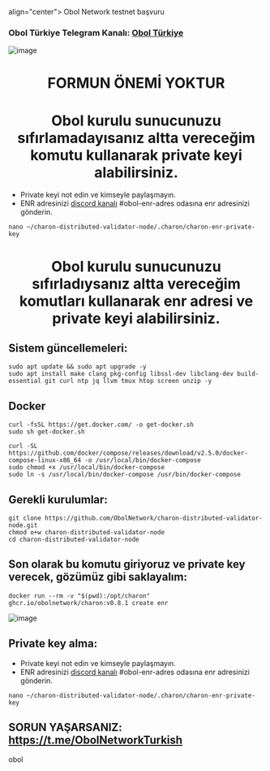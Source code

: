 align="center"> Obol Network testnet başvuru </h1>

### Obol Türkiye Telegram Kanalı: [Obol Türkiye](https://t.me/ObolNetworkTurkish)

![image](https://user-images.githubusercontent.com/101149671/181920449-8aeb9c05-e068-415a-b42b-38f77f8d206c.png)

<h1 align="center">FORMUN ÖNEMİ YOKTUR </h1>


<h1 align="center">Obol kurulu sunucunuzu sıfırlamadayısanız altta vereceğim komutu kullanarak private keyi alabilirsiniz. </h1>

* Private keyi not edin ve kimseyle paylaşmayın.
* ENR adresinizi [discord kanalı](discord.gg/ruescommunity) #obol-enr-adres odasına enr adresinizi gönderin.

```
nano ~/charon-distributed-validator-node/.charon/charon-enr-private-key
```

<h1 align="center">Obol kurulu sunucunuzu sıfırladıysanız altta vereceğim komutları kullanarak enr adresi ve private keyi alabilirsiniz. </h1>


## Sistem güncellemeleri:
```
sudo apt update && sudo apt upgrade -y
sudo apt install make clang pkg-config libssl-dev libclang-dev build-essential git curl ntp jq llvm tmux htop screen unzip -y
```

## Docker
```
curl -fsSL https://get.docker.com/ -o get-docker.sh
sudo sh get-docker.sh
```
```
curl -SL https://github.com/docker/compose/releases/download/v2.5.0/docker-compose-linux-x86_64 -o /usr/local/bin/docker-compose
sudo chmod +x /usr/local/bin/docker-compose
sudo ln -s /usr/local/bin/docker-compose /usr/bin/docker-compose
```

## Gerekli kurulumlar:
```
git clone https://github.com/ObolNetwork/charon-distributed-validator-node.git
chmod o+w charon-distributed-validator-node
cd charon-distributed-validator-node
```

## Son olarak bu komutu giriyoruz ve private key verecek, gözümüz gibi saklayalım:
```
docker run --rm -v "$(pwd):/opt/charon" ghcr.io/obolnetwork/charon:v0.8.1 create enr 
```
![image](https://user-images.githubusercontent.com/101149671/181920572-7a59a358-9774-40dd-9317-9dd07419d878.png)


## Private key alma:

* Private keyi not edin ve kimseyle paylaşmayın.
* ENR adresinizi [discord kanalı](discord.gg/ruescommunity) #obol-enr-adres odasına enr adresinizi gönderin.

```
nano ~/charon-distributed-validator-node/.charon/charon-enr-private-key
```

## SORUN YAŞARSANIZ: https://t.me/ObolNetworkTurkish


 obol
